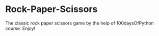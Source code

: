 # Rock-Paper-Scissors
The classic rock paper scissors game by the help of 100daysOfPython course. Enjoy!
